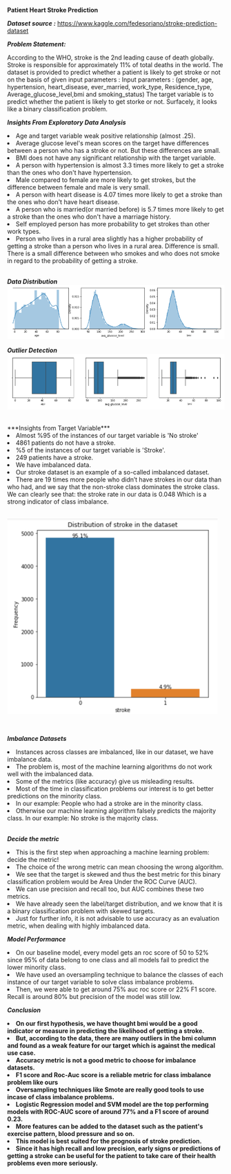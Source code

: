 **Patient Heart Stroke Prediction**

***Dataset source :*** https://www.kaggle.com/fedesoriano/stroke-prediction-dataset

***Problem Statement:***

According to the WHO, stroke is the 2nd leading cause of death globally.
Stroke is responsible for approximately 11% of total deaths in the world.
The dataset is provided to predict whether a patient is likely to get stroke or not on the basis of given input parameters :
Input parameters : (gender, age, hypertension, heart_disease, ever_married, work_type, Residence_type, Average_glucose_level,bmi and smoking_status)
The target variable is to predict whether the patient is likely to get storke or not.
Surfacely, it looks like a binary classification problem.

 
 
***Insights From Exploratory Data Analysis***

<li>Age and target variable weak positive relationship (almost .25).</li>

<li>Average glucose level's mean scores on the target have differences between a person who has a stroke or not. But these differences are small.</li>

<li>BMI does not have any significant relationship with the target variable.</li>

<li>A person with hypertension is almost 3.3 times more likely to get a stroke than the ones who don't have hypertension.</li>

<li>Male compared to female are more likely to get strokes, but the difference between female and male is very small.</li>

<li>A person with heart disease is 4.07 times more likely to get a stroke than the ones who don't have heart disease.</li>

<li>A person who is married(or married before) is 5.7 times more likely to get a stroke than the ones who don't have a marriage history.</li>

<li>Self employed person has more probability to get strokes than other work types.</li>

<li>Person who lives in a rural area slightly has a higher probability of getting a stroke than a person who lives in a rural area. Difference is small.
There is a small difference between who smokes and who does not smoke in regard to the probability of getting a stroke.</li>

</br>

***Data Distribution***
</br>
![](output_images/data_distribution.png)
</br>

***Outlier Detection***
</br>
![](output_images/outlier_detection.png)
</br>



 </br>
***Insights from Target Variable***

<li>Almost %95 of the instances of our target variable is 'No stroke'</li>

<li>4861 patients do not have a stroke.</li>

<li>%5 of the instances of our target variable is 'Stroke'.</li>

<li>249 patients have a stroke.</li>

<li>We have imbalanced data.</li>

<li>Our stroke dataset is an example of a so-called imbalanced dataset.</li>

<li>There are 19 times more people who didn’t have strokes in our data than who had, and we say that the non-stroke class dominates the stroke class.
We can clearly see that: the stroke rate in our data is 0.048 Which is a strong indicator of class imbalance.</li>

 
 </br>

![](output_images/class_imbalance_problem.png)

</br>
 
***Imbalance Datasets***

<li>Instances across classes are imbalanced, like in our dataset, we have imbalance data.</li>

<li>The problem is, most of the machine learning algorithms do not work well with the imbalanced data.</li>

<li>Some of the metrics (like accuracy) give us misleading results.</li>

<li>Most of the time in classification problems our interest is to get better predictions on the minority class.</li>

<li>In our example: People who had a stroke are in the minority class.</li>

<li>Otherwise our machine learning algorithm falsely predicts the majority class.
In our example: No stroke is the majority class.</li>

</br>
 
 
***Decide the metric***

<li>This is the first step when approaching a machine learning problem: decide the metric!</li>

<li>The choice of the wrong metric can mean choosing the wrong algorithm.</li>

<li>We see that the target is skewed and thus the best metric for this binary classification problem would be Area Under the ROC Curve (AUC).</li>

<li>We can use precision and recall too, but AUC combines these two metrics.</li>

<li>We have already seen the label/target distribution, and we know that it is a binary classification problem with skewed targets.</li>

<li>Just for further info, it is not advisable to use accuracy as an evaluation metric, when dealing with highly imbalanced data.</li>
 
 
***Model Performance***

<li>On our baseline model, every model gets an roc score of 50 to 52% since 95% of data belong to one class and all models fail to predict the lower minority class.</li> 

<li>We have used an oversampling technique to balance the classes of each instance of our target variable to solve class imbalance problems.</li>

<li>Then, we were able to get around 75% auc roc score or 22% F1 score. Recall is around 80% but precision of the model was still low.</li>
 


***Conclusion***


<li><b>On our first hypothesis, we have thought bmi would be a good indicator or measure in predicting the likelihood of getting a stroke.</b?</li>

<li><b>But, according to the data, there are many outliers in the bmi column and found as a weak feature for our target which is against the medical use case.</b></li>

<li><b>Accuracy metric is not a good metric to choose for imbalance datasets.</b></li>

<li><b>F1 score and Roc-Auc score is a reliable metric for class imbalance problem like ours</b></li>

<li><b>Oversampling techniques like Smote are really good tools to use incase of class imbalance problems.</b></li>

<li><b>Logistic Regression model and SVM model are the top performing models with ROC-AUC score of around 77% and a F1 score of around 0.23.</b></li>

<li><b>More features can be added to the dataset such as the patient's exercise pattern, blood pressure and so on.</b></li>

<li><b>This model is best suited for  the prognosis of stroke prediction.</b></li>

<li><b>Since it has high recall and low precision, early signs or predictions of  getting a stroke can be useful for the patient to take care of their health problems even more seriously.</b></li>
